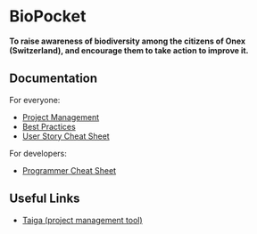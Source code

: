 # BioPocket

**To raise awareness of biodiversity among the citizens of Onex (Switzerland), and encourage them to take action to improve it.**

## Documentation

For everyone:

* [Project Management](docs/PROJECT-MANAGEMENT.md)
* [Best Practices](docs/BEST-PRACTICES.md)
* [User Story Cheat Sheet](docs/USER-STORY-CHEAT-SHEET.md)

For developers:

* [Programmer Cheat Sheet](docs/PROGRAMMER-CHEAT-SHEET.md)

## Useful Links

* [Taiga (project management tool)](https://tree.taiga.io/project/mei-biopocket)
